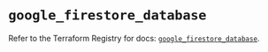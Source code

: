 # `google_firestore_database`

Refer to the Terraform Registry for docs: [`google_firestore_database`](https://registry.terraform.io/providers/hashicorp/google/6.28.0/docs/resources/firestore_database).
